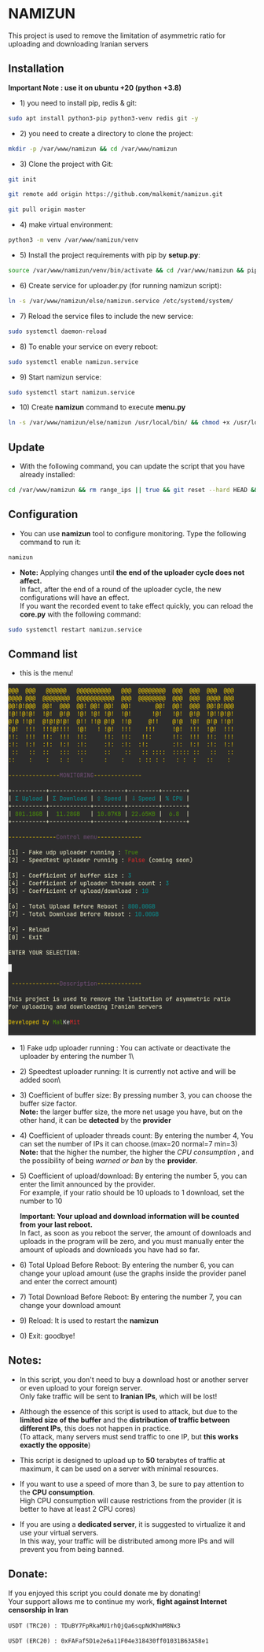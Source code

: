# NAMIZUN

This project is used to remove the limitation of asymmetric ratio for uploading and downloading Iranian servers

## Installation

**Important Note : use it on ubuntu +20 (python +3.8)**

- 1\) you need to install pip, redis & git:

```bash
sudo apt install python3-pip python3-venv redis git -y
```

- 2\) you need to create a directory to clone the project:

```bash
mkdir -p /var/www/namizun && cd /var/www/namizun
```

- 3\) Clone the project with Git:

```bash
git init
```

```bash
git remote add origin https://github.com/malkemit/namizun.git
```

```bash
git pull origin master
```

- 4\) make virtual environment:

```bash
python3 -m venv /var/www/namizun/venv
```

- 5\) Install the project requirements with pip by **setup.py**:

```bash
source /var/www/namizun/venv/bin/activate && cd /var/www/namizun && pip install wheel && pip install . && deactivate
```

- 6\) Create service for uploader.py (for running namizun script):

```bash
ln -s /var/www/namizun/else/namizun.service /etc/systemd/system/
```

- 7\) Reload the service files to include the new service:

```bash
sudo systemctl daemon-reload
```

- 8\) To enable your service on every reboot:

```bash
sudo systemctl enable namizun.service
```

- 9\) Start namizun service:

```bash
sudo systemctl start namizun.service
```

- 10\) Create **namizun** command to execute **menu.py**

```bash
ln -s /var/www/namizun/else/namizun /usr/local/bin/ && chmod +x /usr/local/bin/namizun
```

## Update

- With the following command, you can update the script that you have already installed:

```bash
cd /var/www/namizun && rm range_ips || true && git reset --hard HEAD && git pull origin master && source /var/www/namizun/venv/bin/activate && cd /var/www/namizun && pip install . && deactivate && systemctl daemon-reload && chmod +x /usr/local/bin/namizun
```

## Configuration

- You can use **namizun** tool to configure monitoring. Type the following command to run it:

```bash
namizun
```

- **Note:** Applying changes until **the end of the uploader cycle does not affect.**\
  In fact, after the end of a round of the uploader cycle, the new configurations will have an effect.\
  If you want the recorded event to take effect quickly, you can reload the **core.py** with the following command:

```bash
sudo systemctl restart namizun.service
```

## Command list

- this is the menu!

![menu.py](else/menu.png?raw=true)

- 1\) Fake udp uploader running : You can activate or deactivate the uploader by entering the number 1\


- 2\) Speedtest uploader running: It is currently not active and will be added soon\


- 3\) Coefficient of buffer size: By pressing number 3, you can choose the buffer size factor.\
 **Note:** the larger buffer size, the more net usage you have, but on the other hand, it can be **detected** by the **provider**


- 4\) Coefficient of uploader threads count: By entering the number 4, You can set the number of IPs it can choose.(max=20 normal=7 min=3)\
  **Note:** that the higher the number, the higher the *CPU consumption* , and the
  possibility of being *warned or ban* by the **provider**.


- 5\) Coefficient of upload/download: By entering the number 5, you can enter the limit announced by the provider.\
  For example, if your ratio should be 10 uploads to 1 download, set the number to 10


  **Important: Your upload and download information will be counted from your last reboot.**\
  In fact, as soon as you reboot the server, the amount of downloads and uploads in the program will be zero, and you
  must manually enter the amount of uploads and downloads you have had so far.


- 6\) Total Upload Before Reboot: By entering the number 6, you can change your upload amount (use the graphs inside the
  provider panel and enter the correct amount)


- 7\) Total Download Before Reboot: By entering the number 7, you can change your download amount


- 9\) Reload: It is used to restart the **namizun**


- 0\) Exit: goodbye!

## Notes:
- In this script, you don't need to buy a download host or another server or even upload to your foreign server.\
Only fake traffic will be sent to **Iranian IPs**, which will be lost!


- Although the essence of this script is used to attack, but due to the **limited size of the buffer** and the **distribution of traffic between different IPs**, this does not happen in practice.\
(To attack, many servers must send traffic to one IP, but **this works exactly the opposite**)


- This script is designed to upload up to **50** terabytes of traffic at maximum, it can be used on a server with minimal resources.


- If you want to use a speed of more than 3, be sure to pay attention to the **CPU consumption**.\
High CPU consumption will cause restrictions from the provider (it is better to have at least 2 CPU cores)


- If you are using a **dedicated server**, it is suggested to virtualize it and use your virtual servers.\
In this way, your traffic will be distributed among more IPs and will prevent you from being banned.

## Donate:

If you enjoyed this script you could donate me by donating!\
Your support allows me to continue my work, **fight against Internet censorship in Iran**

`USDT (TRC20) : TDuBY7FpRkaMU1rhQjQa6sqpNdKhmM8Nx3`

`USDT (ERC20) : 0xFAFaf5D1e2e6a11F04e318430ff01031B63A58e1`
